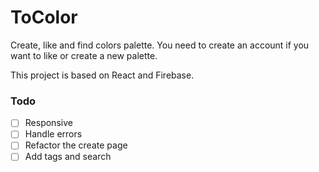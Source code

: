 # ToColor

Create, like and find colors palette. You need to create an account if you want to like or create a new palette.

This project is based on React and Firebase.

### Todo

- [ ] Responsive
- [ ] Handle errors
- [ ] Refactor the create page
- [ ] Add tags and search
